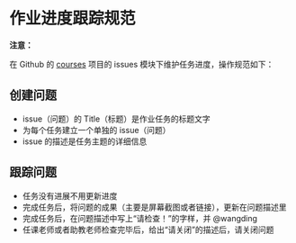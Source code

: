 # 作业进度跟踪规范

**注意：**

在 Github 的 [courses](https://github.com/wangding/courses/issues) 项目的 issues 模块下维护任务进度，操作规范如下：

## 创建问题

- issue（问题）的 Title（标题）是作业任务的标题文字 
- 为每个任务建立一个单独的 issue（问题）
- issue 的描述是任务主题的详细信息

## 跟踪问题

- 任务没有进展不用更新进度
- 完成任务后，将问题的成果（主要是屏幕截图或者链接），更新在问题描述里
- 完成任务后，在问题描述中写上“请检查！”的字样，并 @wangding
- 任课老师或者助教老师检查完毕后，给出“请关闭”的描述后，请关闭问题

